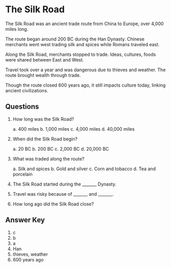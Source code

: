 # The Silk Road

The Silk Road was an ancient trade route from China to Europe, over 4,000 miles long.

The route began around 200 BC during the Han Dynasty. Chinese merchants went west trading silk and spices while Romans traveled east.

Along the Silk Road, merchants stopped to trade. Ideas, cultures, foods were shared between East and West.

Travel took over a year and was dangerous due to thieves and weather. The route brought wealth through trade.

Though the route closed 600 years ago, it still impacts culture today, linking ancient civilizations.

## Questions

1. How long was the Silk Road?

   a. 400 miles
   b. 1,000 miles
   c. 4,000 miles
   d. 40,000 miles

2. When did the Silk Road begin?

   a. 20 BC
   b. 200 BC
   c. 2,000 BC
   d. 20,000 BC

3. What was traded along the route?

   a. Silk and spices
   b. Gold and silver
   c. Corn and tobacco
   d. Tea and porcelain

4. The Silk Road started during the _______ Dynasty.

5. Travel was risky because of _______ and _______.

6. How long ago did the Silk Road close?

## Answer Key

1. c
2. b
3. a
4. Han
5. thieves, weather
6. 600 years ago
